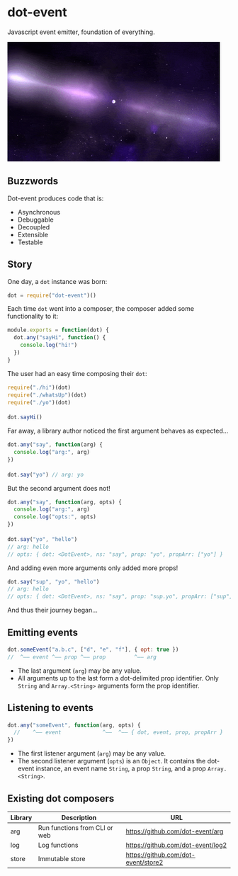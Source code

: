 # dot-event

Javascript event emitter, foundation of everything.

![neutron star](neutron.gif)

## Buzzwords

Dot-event produces code that is:

- Asynchronous
- Debuggable
- Decoupled
- Extensible
- Testable

## Story

One day, a `dot` instance was born:

```js
dot = require("dot-event")()
```

Each time `dot` went into a composer, the composer added some functionality to it:

```js
module.exports = function(dot) {
  dot.any("sayHi", function() {
    console.log("hi!")
  })
}
```

The user had an easy time composing their `dot`:

```js
require("./hi")(dot)
require("./whatsUp")(dot)
require("./yo")(dot)

dot.sayHi()
```

Far away, a library author noticed the first argument behaves as expected...

```js
dot.any("say", function(arg) {
  console.log("arg:", arg)
})

dot.say("yo") // arg: yo
```

But the second argument does not!

```js
dot.any("say", function(arg, opts) {
  console.log("arg:", arg)
  console.log("opts:", opts)
})

dot.say("yo", "hello")
// arg: hello
// opts: { dot: <DotEvent>, ns: "say", prop: "yo", propArr: ["yo"] }
```

And adding even more arguments only added more props!

```js
dot.say("sup", "yo", "hello")
// arg: hello
// opts: { dot: <DotEvent>, ns: "say", prop: "sup.yo", propArr: ["sup", "yo"] }
```

And thus their journey began...

## Emitting events

```js
dot.someEvent("a.b.c", ["d", "e", "f"], { opt: true })
//  ^—— event ^—— prop ^—— prop         ^—— arg
```

- The last argument (`arg`) may be any value.
- All arguments up to the last form a dot-delimited prop identifier. Only `String` and `Array.<String>` arguments form the prop identifier.

## Listening to events

```js
dot.any("someEvent", function(arg, opts) {
  //    ^—— event             ^——  ^—— { dot, event, prop, propArr }
})
```

- The first listener argument (`arg`) may be any value.
- The second listener argument (`opts`) is an `Object`. It contains the dot-event instance, an event name `String`, a prop `String`, and a prop `Array.<String>`.

## Existing dot composers

| Library | Description                   | URL                                 |
| ------- | ----------------------------- | ----------------------------------- |
| arg     | Run functions from CLI or web | https://github.com/dot-event/arg    |
| log     | Log functions                 | https://github.com/dot-event/log2   |
| store   | Immutable store               | https://github.com/dot-event/store2 |
